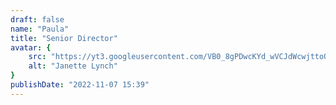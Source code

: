 ```yaml
---
draft: false
name: "Paula"
title: "Senior Director"
avatar: {
    src: "https://yt3.googleusercontent.com/VB0_8gPDwcKYd_wVCJdWcwjttoQu1Xle7EUInFxxfMM5kgYdoFJWyPJ6pdcdRy3FU2B6MHYOKw=s900-c-k-c0x00ffffff-no-rj",
    alt: "Janette Lynch"
}
publishDate: "2022-11-07 15:39"
---
```

